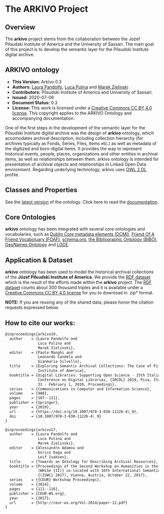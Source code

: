 # The ARKIVO Project

## Overview
The **arkivo** project stems from the collaboration between the Jozef Pilsudski Institute of America and the University of Sassari. The main goal of this project is to develop the semantic layer for the Pilsudski Institute digital archive. 

## ARKIVO ontology

* **This Version:** Arkivo 0.3
* **Authors:** [Laura Pandolfo](mailto:lpandolfo@uniss.it), [Luca Pulina](mailto:lpulina@uniss.it) and [Marek Zielinski](mailto:MZielinski@pilsudski.org)
* **Contributors:** Pilsudski Institute of America and University of Sassari.
* **Issued:** 2020-07-09
* **Document Status:** 0.3
* **License:** This work is licensed under a [Creative Commons CC BY 4.0 license](https://creativecommons.org/licenses/by/4.0/). This copyright applies to the ARKIVO Ontology and accompanying documentation.

One of the first steps in the development of the semantic layer for the Pilsudski Institute digital archive was the design of **arkivo** ontology, which accomodates archival description, including collection hierarchy (for archives typically as Fonds, Series, Files, Items etc.) as well as metadata of the digitized and born-digital items. It provides the way to represent historical events, people, places, organizations and other entities in archival items, as well as relationships between them. arkivo ontology is intended for presentation of archival objects and relationships in Linked Open Data environment. Regarding underlying technology, arkivo uses [OWL 2 DL](http://www.w3.org/TR/owl2-overview/) profile.

## Classes and Properties

See the [latest version](https://github.com/ArkivoTeam/ARKIVO/blob/master/arkivo_0.2.owl) of the ontology.
Click here to read the [documentation](https://github.com/ArkivoTeam/ARKIVO/blob/master/documentation1.2.pdf).

## Core Ontologies 

**arkivo** ontology has been integrated with several core ontologies and vocabularies, such as [Dublin Core metadata elements (DCMI)](http://dublincore.org/documents/dcmi-terms/), [Friend Of A Friend Vocaboluary (FOAF)](http://xmlns.com/foaf/spec/), [schema.org](http://schema.org), [the Bibliographic Ontology (BIBO)](http://bibliontology.com), [GeoNames Ontology](http://www.geonames.org/ontology/documentation.html) and [LODE](http://linkedevents.org/ontology/). 

## Application & Dataset

**arkivo** ontology has been used to model the historical archival collections of the **Józef Piłsudski Institute of America**.
We provide the [RDF dataset](https://github.com/ArkivoTeam/ARKIVO/blob/master/Jo%CC%81zef_Pi%C5%82sudski_data.rdf.zip) which is the result of the efforts made within the **arkivo** project. The [RDF dataset](https://github.com/ArkivoTeam/ARKIVO/blob/master/Jo%CC%81zef_Pi%C5%82sudski_data.rdf.zip) counts about 300 thousand triples and it is available under a [Creative Commons CC BY 4.0 license](https://creativecommons.org/licenses/by/4.0/) for you to download in .zip* format. 

**NOTE:** If you are reusing any of the shared data, please honor the citation requests expressed below. 

## How to cite our works:
```markdown
@inproceedings{arkivo19,
  author    = {Laura Pandolfo and
               Luca Pulina and
               Marek Zielinski},
  editor    = {Paolo Manghi and
               Leonardo Candela and
               Gianmaria Silvello},
  title     = {Exploring Semantic Archival Collections: The Case of Pi{\l}sudski
               Institute of America},
  booktitle = {Digital Libraries: Supporting Open Science - 15th Italian Research
               Conference on Digital Libraries, {IRCDL} 2019, Pisa, Italy, January
               31 - February 1, 2019, Proceedings},
  series    = {Communications in Computer and Information Science},
  volume    = {988},
  pages     = {107--121},
  publisher = {Springer},
  year      = {2019},
  url       = {https://doi.org/10.1007/978-3-030-11226-4\_9},
  doi       = {10.1007/978-3-030-11226-4\_9}
}
```
```markdown
@inproceedings{arkivo17,
  author    = {Laura Pandolfo and
               Luca Pulina and
               Marek Zielinski},
  editor    = {Alessandro Adamou and
               Enrico Daga and
               Leif Isaksen},
  title     = {Towards an Ontology for Describing Archival Resources},
  booktitle = {Proceedings of the Second Workshop on Humanities in the Semantic Web
               (WHiSe {II)} co-located with 16th International Semantic Web Conference
               {(ISWC} 2017), Vienna, Austria, October 22, 2017},
  series    = {{CEUR} Workshop Proceedings},
  volume    = {2014},
  pages     = {111--116},
  publisher = {CEUR-WS.org},
  year      = {2017},
  url       = {http://ceur-ws.org/Vol-2014/paper-12.pdf}
}
```
